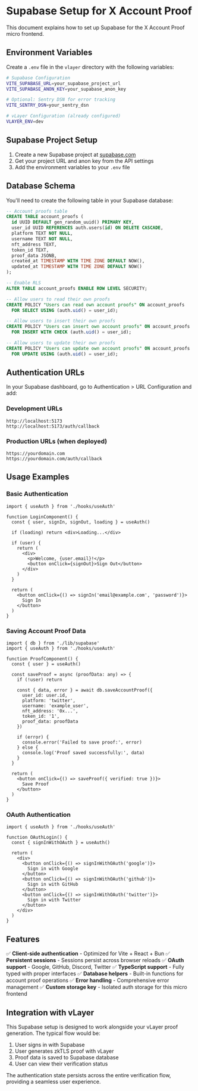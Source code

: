 # Supabase Setup for X Account Proof

This document explains how to set up Supabase for the X Account Proof micro frontend.

## Environment Variables

Create a `.env` file in the `vlayer` directory with the following variables:

```bash
# Supabase Configuration
VITE_SUPABASE_URL=your_supabase_project_url
VITE_SUPABASE_ANON_KEY=your_supabase_anon_key

# Optional: Sentry DSN for error tracking
VITE_SENTRY_DSN=your_sentry_dsn

# vLayer Configuration (already configured)
VLAYER_ENV=dev
```

## Supabase Project Setup

1. Create a new Supabase project at [supabase.com](https://supabase.com)
2. Get your project URL and anon key from the API settings
3. Add the environment variables to your `.env` file

## Database Schema

You'll need to create the following table in your Supabase database:

```sql
-- Account proofs table
CREATE TABLE account_proofs (
  id UUID DEFAULT gen_random_uuid() PRIMARY KEY,
  user_id UUID REFERENCES auth.users(id) ON DELETE CASCADE,
  platform TEXT NOT NULL,
  username TEXT NOT NULL,
  nft_address TEXT,
  token_id TEXT,
  proof_data JSONB,
  created_at TIMESTAMP WITH TIME ZONE DEFAULT NOW(),
  updated_at TIMESTAMP WITH TIME ZONE DEFAULT NOW()
);

-- Enable RLS
ALTER TABLE account_proofs ENABLE ROW LEVEL SECURITY;

-- Allow users to read their own proofs
CREATE POLICY "Users can read own account proofs" ON account_proofs
  FOR SELECT USING (auth.uid() = user_id);

-- Allow users to insert their own proofs
CREATE POLICY "Users can insert own account proofs" ON account_proofs
  FOR INSERT WITH CHECK (auth.uid() = user_id);

-- Allow users to update their own proofs
CREATE POLICY "Users can update own account proofs" ON account_proofs
  FOR UPDATE USING (auth.uid() = user_id);
```

## Authentication URLs

In your Supabase dashboard, go to Authentication > URL Configuration and add:

### Development URLs
```
http://localhost:5173
http://localhost:5173/auth/callback
```

### Production URLs (when deployed)
```
https://yourdomain.com
https://yourdomain.com/auth/callback
```

## Usage Examples

### Basic Authentication
```tsx
import { useAuth } from './hooks/useAuth'

function LoginComponent() {
  const { user, signIn, signOut, loading } = useAuth()

  if (loading) return <div>Loading...</div>
  
  if (user) {
    return (
      <div>
        <p>Welcome, {user.email}!</p>
        <button onClick={signOut}>Sign Out</button>
      </div>
    )
  }

  return (
    <button onClick={() => signIn('email@example.com', 'password')}>
      Sign In
    </button>
  )
}
```

### Saving Account Proof Data
```tsx
import { db } from './lib/supabase'
import { useAuth } from './hooks/useAuth'

function ProofComponent() {
  const { user } = useAuth()

  const saveProof = async (proofData: any) => {
    if (!user) return

    const { data, error } = await db.saveAccountProof({
      user_id: user.id,
      platform: 'twitter',
      username: 'example_user',
      nft_address: '0x...',
      token_id: '1',
      proof_data: proofData
    })

    if (error) {
      console.error('Failed to save proof:', error)
    } else {
      console.log('Proof saved successfully:', data)
    }
  }

  return (
    <button onClick={() => saveProof({ verified: true })}>
      Save Proof
    </button>
  )
}
```

### OAuth Authentication
```tsx
import { useAuth } from './hooks/useAuth'

function OAuthLogin() {
  const { signInWithOAuth } = useAuth()

  return (
    <div>
      <button onClick={() => signInWithOAuth('google')}>
        Sign in with Google
      </button>
      <button onClick={() => signInWithOAuth('github')}>
        Sign in with GitHub
      </button>
      <button onClick={() => signInWithOAuth('twitter')}>
        Sign in with Twitter
      </button>
    </div>
  )
}
```

## Features

✅ **Client-side authentication** - Optimized for Vite + React + Bun
✅ **Persistent sessions** - Sessions persist across browser reloads
✅ **OAuth support** - Google, GitHub, Discord, Twitter
✅ **TypeScript support** - Fully typed with proper interfaces
✅ **Database helpers** - Built-in functions for account proof operations
✅ **Error handling** - Comprehensive error management
✅ **Custom storage key** - Isolated auth storage for this micro frontend

## Integration with vLayer

This Supabase setup is designed to work alongside your vLayer proof generation. The typical flow would be:

1. User signs in with Supabase
2. User generates zkTLS proof with vLayer
3. Proof data is saved to Supabase database
4. User can view their verification status

The authentication state persists across the entire verification flow, providing a seamless user experience. 